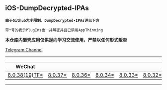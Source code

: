 ## iOS-DumpDecrypted-IPAs

**`由于Github大小限制，DumpDecrypted-IPAs详见下方`**

`带*号的表示PlugIns也一并解密并且已禁用AppThinning`

**本仓库内砸壳应用仅供逆向学习交流使用，严禁以任何形式贩卖**

[Telegram Channel](https://t.me/IPAPatch)

---

|WeChat||||||
| --- | --- | --- | --- | --- | --- |
|[8.0.38(19)TF*](https://share.initnil.com/d/DumpDecrypted/WeChat/WeChat_8.0.38(19)TF_dump.ipa?sign=5YG5IEr22dwo-rpstUNHQ7BK8p5gZmZYuCms1Uj-En8=:0)|[8.0.37*](https://share.initnil.com/d/DumpDecrypted/WeChat/WeChat_8.0.37_dump.ipa?sign=5g_afD1ohe5cgsjCX3hlbftiHtl8nUPVMKtlFDRki24=:0)|[8.0.36*](https://share.initnil.com/d/DumpDecrypted/WeChat/WeChat_8.0.36_dump.ipa?sign=7KFRdekd4V_teQ1zEZZXClXkmFuG9tGSY0h4CaM5qMo=:0)|[8.0.34*](https://share.initnil.com/d/DumpDecrypted/WeChat/WeChat_8.0.34_dump.ipa?sign=BP-g550Gla9kBYzhu0PJVwKBKrkC7iH68lWR_BxJtr4=:0)|[8.0.33*](https://share.initnil.com/d/DumpDecrypted/WeChat/WeChat_8.0.33_dump.ipa?sign=NZ_kgAFiulRLJS9_AKtgvmkrTUShqShoF4l6h0P6WjQ=:0)|[8.0.32*](https://share.initnil.com/d/DumpDecrypted/WeChat/WeChat_8.0.32_dump.ipa?sign=EdXefTRXMah-ChiN-SbCQdq2nOZiOvjNWNQvio4AG_w=:0)|

---

